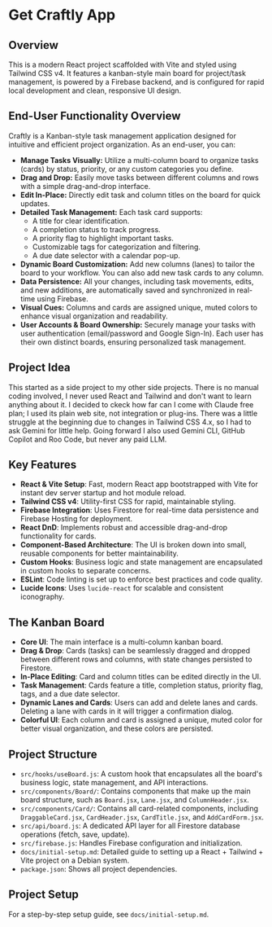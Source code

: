 # Get Craftly App

## Overview

This is a modern React project scaffolded with Vite and styled using Tailwind CSS v4. It features a kanban-style main board for project/task management, is powered by a Firebase backend, and is configured for rapid local development and clean, responsive UI design.

## End-User Functionality Overview

Craftly is a Kanban-style task management application designed for intuitive and efficient project organization. As an end-user, you can:

*   **Manage Tasks Visually:** Utilize a multi-column board to organize tasks (cards) by status, priority, or any custom categories you define.
*   **Drag and Drop:** Easily move tasks between different columns and rows with a simple drag-and-drop interface.
*   **Edit In-Place:** Directly edit task and column titles on the board for quick updates.
*   **Detailed Task Management:** Each task card supports:
    *   A title for clear identification.
    *   A completion status to track progress.
    *   A priority flag to highlight important tasks.
    *   Customizable tags for categorization and filtering.
    *   A due date selector with a calendar pop-up.
*   **Dynamic Board Customization:** Add new columns (lanes) to tailor the board to your workflow. You can also add new task cards to any column.
*   **Data Persistence:** All your changes, including task movements, edits, and new additions, are automatically saved and synchronized in real-time using Firebase.
*   **Visual Cues:** Columns and cards are assigned unique, muted colors to enhance visual organization and readability.
*   **User Accounts & Board Ownership:** Securely manage your tasks with user authentication (email/password and Google Sign-In). Each user has their own distinct boards, ensuring personalized task management.

## Project Idea

This started as a side project to my other side projects. There is no manual coding involved, I never used React and Tailwind and don't want to learn anything about it. I decided to ckeck how far can I come with Claude free plan; I used its plain web site, not integration or plug-ins. There was a little struggle at the beginning due to changes in Tailwind CSS 4.x, so I had to ask Gemini for little help. Going forward I also used Gemini CLI, GitHub Copilot and Roo Code, but never any paid LLM.

## Key Features

*   **React & Vite Setup**: Fast, modern React app bootstrapped with Vite for instant dev server startup and hot module reload.
*   **Tailwind CSS v4**: Utility-first CSS for rapid, maintainable styling.
*   **Firebase Integration**: Uses Firestore for real-time data persistence and Firebase Hosting for deployment.
*   **React DnD**: Implements robust and accessible drag-and-drop functionality for cards.
*   **Component-Based Architecture**: The UI is broken down into small, reusable components for better maintainability.
*   **Custom Hooks**: Business logic and state management are encapsulated in custom hooks to separate concerns.
*   **ESLint**: Code linting is set up to enforce best practices and code quality.
*   **Lucide Icons**: Uses `lucide-react` for scalable and consistent iconography.

## The Kanban Board

*   **Core UI**: The main interface is a multi-column kanban board.
*   **Drag & Drop**: Cards (tasks) can be seamlessly dragged and dropped between different rows and columns, with state changes persisted to Firestore.
*   **In-Place Editing**: Card and column titles can be edited directly in the UI.
*   **Task Management**: Cards feature a title, completion status, priority flag, tags, and a due date selector.
*   **Dynamic Lanes and Cards**: Users can add and delete lanes and cards. Deleting a lane with cards in it will trigger a confirmation dialog.
*   **Colorful UI**: Each column and card is assigned a unique, muted color for better visual organization, and these colors are persisted.

## Project Structure

*   `src/hooks/useBoard.js`: A custom hook that encapsulates all the board's business logic, state management, and API interactions.
*   `src/components/Board/`: Contains components that make up the main board structure, such as `Board.jsx`, `Lane.jsx`, and `ColumnHeader.jsx`.
*   `src/components/Card/`: Contains all card-related components, including `DraggableCard.jsx`, `CardHeader.jsx`, `CardTitle.jsx`, and `AddCardForm.jsx`.
*   `src/api/board.js`: A dedicated API layer for all Firestore database operations (fetch, save, update).
*   `src/firebase.js`: Handles Firebase configuration and initialization.
*   `docs/initial-setup.md`: Detailed guide to setting up a React + Tailwind + Vite project on a Debian system.
*   `package.json`: Shows all project dependencies.

## Project Setup

For a step-by-step setup guide, see `docs/initial-setup.md`.
